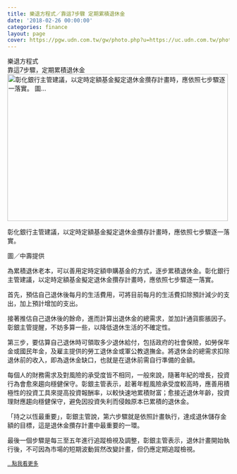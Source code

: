 ```yaml
---
title: 樂退方程式／靠這7步驟 定期累積退休金
date: '2018-02-26 00:00:00'
categories: finance
layout: page
cover: https://pgw.udn.com.tw/gw/photo.php?u=https://uc.udn.com.tw/photo/2018/02/26/1/4522230.jpg
---
```


<div class="text">
			<div>
<div class="title-1">樂退方程式<br>靠這7步驟，定期累積退休金</div></div>

<div>
	<a data-lightbox="roadtrip" href="https://pgw.udn.com.tw/gw/photo.php?u=https://uc.udn.com.tw/photo/2018/02/26/1/4522230.jpg&amp;x=0&amp;y=0&amp;sw=0&amp;sh=0&amp;sl=W&amp;fw=752"><img alt="彰化銀行主管建議，以定時定額基金擬定退休金攢存計畫時，應依照七步驟逐一落實。 圖..." src="https://pgw.udn.com.tw/gw/photo.php?u=https://uc.udn.com.tw/photo/2018/02/26/1/4522230.jpg&amp;x=0&amp;y=0&amp;sw=0&amp;sh=0&amp;sl=W&amp;fw=752" style="height: 333px; width: 500px;" title="彰化銀行主管建議，以定時定額基金擬定退休金攢存計畫時，應依照七步驟逐一落實。 圖..."></a></div>
<div>
<p></p>
	<span>彰化銀行主管建議，以定時定額基金擬定退休金攢存計畫時，應依照七步驟逐一落實。
	<p></p>圖／中壽提供</span></div>
	<p></p>
<p>
	<span style="font-size:14px;">為累積退休老本，可以善用定時定額申購基金的方式，逐步累積退休金。彰化銀行主管建議，以定時定額基金擬定退休金攢存計畫時，應依照七步驟逐一落實。</span></p>
<p>
	<span style="font-size:14px;">首先，預估自己退休後每月的生活費用，可將目前每月的生活費扣除預計減少的支出，加上預計增加的支出。</span></p>
<p>
	<span style="font-size:14px;">接著推估自己退休後的餘命，進而計算出退休金的總需求，並加計通貨膨脹因子。彰銀主管提醒，不妨多算一些，以降低退休生活的不確定性。</span></p>
<p>
	<span style="font-size:14px;">第三步，要估算自己退休時可領取多少退休給付，包括政府的社會保險，如勞保年金或國民年金，及雇主提供的勞工退休金或軍公教退撫金。將退休金的總需求扣除退休前的收入，即為退休金缺口，也就是在退休前需自行準備的金額。</span></p>
<p>
	<span style="font-size:14px;">每個人的財務需求及對風險的承受度皆不相同，一般來說，隨著年紀的增長，投資行為會愈來趨向穩健保守。彰銀主管表示，趁著年輕風險承受度較高時，應善用積極性的投資工具來提高投資報酬率，以較快速地累積財富；愈接近退休年齡，投資理財應趨向穩健保守，避免因投資失利而侵蝕原本已累積的退休金。</span></p>
<p>
	<span style="font-size:14px;">「持之以恆最重要」，彰銀主管說，第六步驟就是依照計畫執行，達成退休儲存金額的目標，這是退休金攢存計畫中最重要的一環。</span></p>
<p>
	<span style="font-size:14px;">最後一個步驟是每三至五年進行追蹤檢視及調整，彰銀主管表示，退休計畫開始執行後，不可因為市場的短期波動貿然改變計畫，但仍應定期追蹤檢視。</span></p>
<p>
	<a href="https://fund.udn.com/fund/story/7488/2999789" style="font-size: 9pt;"><span class="more">...點我看更多</span></a></p>